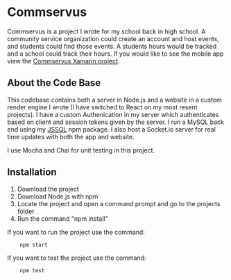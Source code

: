 # Commservus
Commservus is a project I wrote for my school back in high school. A community service organization could create an account and host events, and students could find those events. A students hours would be tracked and a school could track their hours. If you would like to see the mobile app view the [Commservus Xamarin project](https://github.com/Avery246813579/Commservus-Xamarin).

## About the Code Base
This codebase contains both a server in Node.js and a website in a custom render engine I wrote (I have switched to React on my most resent projects). I have a custom Authenication in my server which authenticates based on client and session tokens given by the server. I run a MySQL back end using my [JSSQL](https://github.com/Avery246813579/JSSQL) npm package. I also host a Socket.io server for real time updates with both the app and website. 

I use Mocha and Chai for unit testing in this project. 

## Installation
1. Download the project
2. Download Node.js with npm 
3. Locate the project and open a command prompt and go to the projects folder 
4. Run the command "npm install" 

If you want to run the project use the command:
```shell
    npm start
```


If you want to test the project use the command:
```shell
    npm test
```
